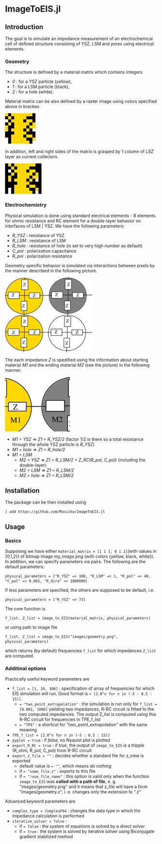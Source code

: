 # ImageToEIS.jl

## Introduction

The goal is to simulate an impedance measurement of an electrochemical cell of defined structure consisting of YSZ, LSM and pores using electrical elements. 

### Geometry
The structure is defined by a material matrix which contains integers

- *0* : for a YSZ particle (yellow),
- *1* : for a LSM particle (black),
- *2* : for a hole (white).

Material matrix can be also defined by a raster image using colors specified above in brackes.

!["Specified cell geometry"](images/geometry.png?raw=true )

In addition, left and right sides of the matrix is grasped by 1 column of LSZ layer as current collectors. 

!["Cell geometry with electordes"](images/geometry_with_electrodes.png?raw=true )

### Electrochemistry
Physical simulation is done using standard electrical elements - R elements for ohmic resistance and RC element for a double-layer behavior on interfaces of LSM | YSZ. We have the following parameters:

- *R_YSZ* : resistance of YSZ
- *R_LSM* : resistance of LSM
- *R_hole* : resistance of hole (is set to very high number as default)
- *C_pol* : polarization capacitance
- *R_pol* : polarization resistance

Geometry specific behavior is simulated via interactions between pixels by the manner described in the following picture.

!["Particle impedance scheme"](images/scheme.png?raw=true )


The each impedance *Z* is spedified using the information about starting material *M1* and the ending material *M2* (see the picture) in the following manner:

!["Interaction scheme"](images/scheme_interaction.png?raw=true )

- *M1 = YSZ* => *Z1 = R_YSZ/2*    (factor 1/2 is there so a total resistance through the whole YSZ particle is *R_YSZ*)
- *M1 = hole* => *Z1 = R_hole/2*
- *M1 = LSM* 
  - *M2 = YSZ*  => *Z1 = R_LSM/2 + Z_RC(R_pol, C_pol)* (including the double-layer)
  - *M2 = LSM*  => *Z1 = R_LSM/2*
  - *M2 = hole* => *Z1 = R_LSM/2*


## Installation
The package can be then installed using 
```julialang
] add https://github.com/Masicko/ImageToEIS.jl
```


## Usage

### Basics

Supposing we have either `material_matrix = [1 1 1; 0 1 2]`(with values in {0,1,2}) of bitmap image *my_image.png* (with colors {yellow, black, white}). In addition, we can specify parameters via pairs. The following are the default parameters:

```julialang
physical_parameters = ["R_YSZ" => 100, "R_LSM" => 1, "R_pol" => 40, "C_pol" => 0.001, "R_dira" => 1000000]
```

If less parameters are specified, the others are supposed to be default, i.e.

```julialang
physical_parameters = ["R_YSZ" => 73]
```

The core function is
```julialang
f_list, Z_list = image_to_EIS(material_matrix, physical_parameters)
```
or using path to image file

```julialang
f_list, Z_list = image_to_EIS("images/geometry.png", physical_parameters)
```

which returns (by default) frequencies `f_list` for which impedances `Z_list` are computed.

### Additinal options

Practically useful keyword parameters are

- `f_list = [1, 10, 100]` : specification of array of frequencies for which EIS simulation will run. Good format is `= [2.0^n for n in (-5 : 0.5 : 15)]`.
  - `= "two_point_extrapolation"` : the simulation is run only for `f_list = [0.001, 1000]` yielding two impedances, 
      R-RC circuit is fitted to the two computed impedances. The output Z_list is computed using this R-RC circuit for 
      frequencies in TPE_f_list 
  - `= "TPE"` : a shortcut for "two_point_extrapolation" with the same meaning
- `TPE_f_list = [2.0^n for n in (-5 : 0.5 : 15)]` 
- `pyplot = true` : if *false*, no Nyquist plot is plotted
- `export_R_RC = true` : if *true*, the output of `image_to_EIS` is a tripple (R_ohm, R_pol, C_pol) from R-RC circuit
- `export_z_file = ""` : decides whether a standard file for z_view is exported
  - default value is `= ""`, which means *do nothing*
  - if `= "some_file.z"` : exports to this file
  - if `= "!use_file_name"` : this option is valid only when the function `image_to_EIS` was **called with a path of file**, e. g. "images/geometry.png"
  and it means that z_file will have a form "images/geometry.z", i. e. changes only the extension to ".z"

Advanced keyword parameters are 

- `complex_type = ComplexF64` : changes the data type in which the impedance calculation is performed
- `iterative_solver = false` : 
  - if `= false` : the system of equations is solved by a direct solver
  - if `= true` : the system is solved by iterative solver using Biconjugate gradient stabilized method


















